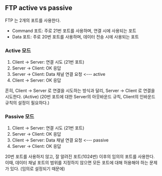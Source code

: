 ## FTP active vs passive

FTP 는 2개의 포트를 사용한다.
 - Command 포트: 주로 21번 포트를 사용하며, 연결 시에 사용되는 포트
 - Data 포트: 주로 20번 포트를 사용하며, 데이터 전송 시에 사용되는 포트

 
### Active 모드

1. Client -> Server: 연결 시도 (21번 포트)
2. Server -> Client: OK 응답
3. Server -> Client: Data 채널 연결 요청 <--- active
4. Client -> Server: OK 응답


흔히, Client -> Server 로 연결을 시도하는 방식과 달리, Server -> Client 로 연결을 시도한다. (Active)
(20번 포트에 대한 Server의 아웃바운드 규칙, Client의 인바운드 규칙의 설정이 필요하다.)


### Passive 모드

1. Client -> Server: 연결 시도 (21번 포트)
2. Server -> Client: OK 응답
3. Client -> Server: Data 채널 연결 요청 <--- passive
4. Server -> Client: OK 응답

20번 포트를 사용하지 않고, 잘 알려진 포트(1024번) 이후의 임의의 포트를 사용한다.
이때, 데이터 채널 포트의 범위를 지정하지 않으면 모든 포트에 대해 허용해야 하는 문제가 있다. (임의로 설정되기 때문에)
